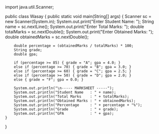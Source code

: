 import java.util.Scanner;

public class Wasay {
    public static void main(String[] args) {
        Scanner sc = new Scanner(System.in);
        System.out.print("Enter Student Name: ");
        String name = sc.nextLine();
        System.out.print("Enter Total Marks: ");
        double totalMarks = sc.nextDouble();
        System.out.print("Enter Obtained Marks: ");
        double obtainedMarks = sc.nextDouble();

        double percentage = (obtainedMarks / totalMarks) * 100;
        String grade;
        double gpa;

        if (percentage >= 85) { grade = "A"; gpa = 4.0; }
        else if (percentage >= 70) { grade = "B"; gpa = 3.0; }
        else if (percentage >= 60) { grade = "C"; gpa = 2.5; }
        else if (percentage >= 50) { grade = "D"; gpa = 2.0; }
        else { grade = "F"; gpa = 0.0; }

        System.out.println("\n----- MARKSHEET -----");
        System.out.println("Student Name   : " + name);
        System.out.println("Total Marks    : " + totalMarks);
        System.out.println("Obtained Marks : " + obtainedMarks);
        System.out.println("Percentage     : " + percentage + "%");
        System.out.println("Grade          : " + grade);
        System.out.println("GPA            : " + gpa);
    }
}
